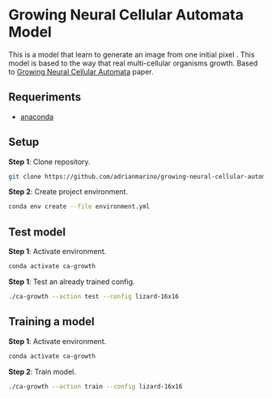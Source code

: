 #  Growing Neural Cellular Automata Model

This is a model that learn to generate an image from one initial pixel . This model is based to  the way that real multi-cellular organisms growth. Based to [Growing Neural Cellular Automata](https://distill.pub/2020/growing-ca) paper.

## Requeriments

* [anaconda](https://www.anaconda.com/download/#linux)

## Setup

**Step 1**: Clone repository.

```bash
git clone https://github.com/adrianmarino/growing-neural-cellular-automata.git
```

**Step 2**: Create project environment.

```bash
conda env create --file environment.yml
```

## Test model

**Step 1**: Activate environment.

```bash
conda activate ca-growth
```

**Step 1**: Test an already trained config.

```bash
./ca-growth --action test --config lizard-16x16
```

## Training a model

**Step 1**: Activate environment.

```bash
conda activate ca-growth
```

**Step 2**: Train model.

```bash
./ca-growth --action train --config lizard-16x16
```